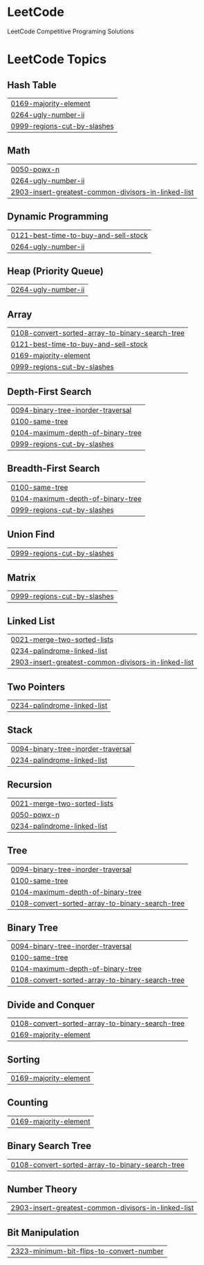 # LeetCode
LeetCode Competitive Programing Solutions

<!---LeetCode Topics Start-->
# LeetCode Topics
## Hash Table
|  |
| ------- |
| [0169-majority-element](https://github.com/Dr-Aniket/LeetCode/tree/master/0169-majority-element) |
| [0264-ugly-number-ii](https://github.com/Dr-Aniket/LeetCode/tree/master/0264-ugly-number-ii) |
| [0999-regions-cut-by-slashes](https://github.com/Dr-Aniket/LeetCode/tree/master/0999-regions-cut-by-slashes) |
## Math
|  |
| ------- |
| [0050-powx-n](https://github.com/Dr-Aniket/LeetCode/tree/master/0050-powx-n) |
| [0264-ugly-number-ii](https://github.com/Dr-Aniket/LeetCode/tree/master/0264-ugly-number-ii) |
| [2903-insert-greatest-common-divisors-in-linked-list](https://github.com/Dr-Aniket/LeetCode/tree/master/2903-insert-greatest-common-divisors-in-linked-list) |
## Dynamic Programming
|  |
| ------- |
| [0121-best-time-to-buy-and-sell-stock](https://github.com/Dr-Aniket/LeetCode/tree/master/0121-best-time-to-buy-and-sell-stock) |
| [0264-ugly-number-ii](https://github.com/Dr-Aniket/LeetCode/tree/master/0264-ugly-number-ii) |
## Heap (Priority Queue)
|  |
| ------- |
| [0264-ugly-number-ii](https://github.com/Dr-Aniket/LeetCode/tree/master/0264-ugly-number-ii) |
## Array
|  |
| ------- |
| [0108-convert-sorted-array-to-binary-search-tree](https://github.com/Dr-Aniket/LeetCode/tree/master/0108-convert-sorted-array-to-binary-search-tree) |
| [0121-best-time-to-buy-and-sell-stock](https://github.com/Dr-Aniket/LeetCode/tree/master/0121-best-time-to-buy-and-sell-stock) |
| [0169-majority-element](https://github.com/Dr-Aniket/LeetCode/tree/master/0169-majority-element) |
| [0999-regions-cut-by-slashes](https://github.com/Dr-Aniket/LeetCode/tree/master/0999-regions-cut-by-slashes) |
## Depth-First Search
|  |
| ------- |
| [0094-binary-tree-inorder-traversal](https://github.com/Dr-Aniket/LeetCode/tree/master/0094-binary-tree-inorder-traversal) |
| [0100-same-tree](https://github.com/Dr-Aniket/LeetCode/tree/master/0100-same-tree) |
| [0104-maximum-depth-of-binary-tree](https://github.com/Dr-Aniket/LeetCode/tree/master/0104-maximum-depth-of-binary-tree) |
| [0999-regions-cut-by-slashes](https://github.com/Dr-Aniket/LeetCode/tree/master/0999-regions-cut-by-slashes) |
## Breadth-First Search
|  |
| ------- |
| [0100-same-tree](https://github.com/Dr-Aniket/LeetCode/tree/master/0100-same-tree) |
| [0104-maximum-depth-of-binary-tree](https://github.com/Dr-Aniket/LeetCode/tree/master/0104-maximum-depth-of-binary-tree) |
| [0999-regions-cut-by-slashes](https://github.com/Dr-Aniket/LeetCode/tree/master/0999-regions-cut-by-slashes) |
## Union Find
|  |
| ------- |
| [0999-regions-cut-by-slashes](https://github.com/Dr-Aniket/LeetCode/tree/master/0999-regions-cut-by-slashes) |
## Matrix
|  |
| ------- |
| [0999-regions-cut-by-slashes](https://github.com/Dr-Aniket/LeetCode/tree/master/0999-regions-cut-by-slashes) |
## Linked List
|  |
| ------- |
| [0021-merge-two-sorted-lists](https://github.com/Dr-Aniket/LeetCode/tree/master/0021-merge-two-sorted-lists) |
| [0234-palindrome-linked-list](https://github.com/Dr-Aniket/LeetCode/tree/master/0234-palindrome-linked-list) |
| [2903-insert-greatest-common-divisors-in-linked-list](https://github.com/Dr-Aniket/LeetCode/tree/master/2903-insert-greatest-common-divisors-in-linked-list) |
## Two Pointers
|  |
| ------- |
| [0234-palindrome-linked-list](https://github.com/Dr-Aniket/LeetCode/tree/master/0234-palindrome-linked-list) |
## Stack
|  |
| ------- |
| [0094-binary-tree-inorder-traversal](https://github.com/Dr-Aniket/LeetCode/tree/master/0094-binary-tree-inorder-traversal) |
| [0234-palindrome-linked-list](https://github.com/Dr-Aniket/LeetCode/tree/master/0234-palindrome-linked-list) |
## Recursion
|  |
| ------- |
| [0021-merge-two-sorted-lists](https://github.com/Dr-Aniket/LeetCode/tree/master/0021-merge-two-sorted-lists) |
| [0050-powx-n](https://github.com/Dr-Aniket/LeetCode/tree/master/0050-powx-n) |
| [0234-palindrome-linked-list](https://github.com/Dr-Aniket/LeetCode/tree/master/0234-palindrome-linked-list) |
## Tree
|  |
| ------- |
| [0094-binary-tree-inorder-traversal](https://github.com/Dr-Aniket/LeetCode/tree/master/0094-binary-tree-inorder-traversal) |
| [0100-same-tree](https://github.com/Dr-Aniket/LeetCode/tree/master/0100-same-tree) |
| [0104-maximum-depth-of-binary-tree](https://github.com/Dr-Aniket/LeetCode/tree/master/0104-maximum-depth-of-binary-tree) |
| [0108-convert-sorted-array-to-binary-search-tree](https://github.com/Dr-Aniket/LeetCode/tree/master/0108-convert-sorted-array-to-binary-search-tree) |
## Binary Tree
|  |
| ------- |
| [0094-binary-tree-inorder-traversal](https://github.com/Dr-Aniket/LeetCode/tree/master/0094-binary-tree-inorder-traversal) |
| [0100-same-tree](https://github.com/Dr-Aniket/LeetCode/tree/master/0100-same-tree) |
| [0104-maximum-depth-of-binary-tree](https://github.com/Dr-Aniket/LeetCode/tree/master/0104-maximum-depth-of-binary-tree) |
| [0108-convert-sorted-array-to-binary-search-tree](https://github.com/Dr-Aniket/LeetCode/tree/master/0108-convert-sorted-array-to-binary-search-tree) |
## Divide and Conquer
|  |
| ------- |
| [0108-convert-sorted-array-to-binary-search-tree](https://github.com/Dr-Aniket/LeetCode/tree/master/0108-convert-sorted-array-to-binary-search-tree) |
| [0169-majority-element](https://github.com/Dr-Aniket/LeetCode/tree/master/0169-majority-element) |
## Sorting
|  |
| ------- |
| [0169-majority-element](https://github.com/Dr-Aniket/LeetCode/tree/master/0169-majority-element) |
## Counting
|  |
| ------- |
| [0169-majority-element](https://github.com/Dr-Aniket/LeetCode/tree/master/0169-majority-element) |
## Binary Search Tree
|  |
| ------- |
| [0108-convert-sorted-array-to-binary-search-tree](https://github.com/Dr-Aniket/LeetCode/tree/master/0108-convert-sorted-array-to-binary-search-tree) |
## Number Theory
|  |
| ------- |
| [2903-insert-greatest-common-divisors-in-linked-list](https://github.com/Dr-Aniket/LeetCode/tree/master/2903-insert-greatest-common-divisors-in-linked-list) |
## Bit Manipulation
|  |
| ------- |
| [2323-minimum-bit-flips-to-convert-number](https://github.com/Dr-Aniket/LeetCode/tree/master/2323-minimum-bit-flips-to-convert-number) |
<!---LeetCode Topics End-->
